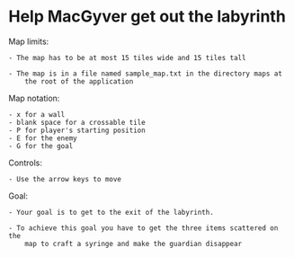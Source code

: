 <h1>Help MacGyver get out the labyrinth</h1>

Map limits:

    - The map has to be at most 15 tiles wide and 15 tiles tall

    - The map is in a file named sample_map.txt in the directory maps at 
        the root of the application
Map notation:
        
    - x for a wall
    - blank space for a crossable tile
    - P for player's starting position
    - E for the enemy
    - G for the goal
   
Controls:

    - Use the arrow keys to move
    
Goal:

    - Your goal is to get to the exit of the labyrinth.
     
    - To achieve this goal you have to get the three items scattered on the 
        map to craft a syringe and make the guardian disappear
